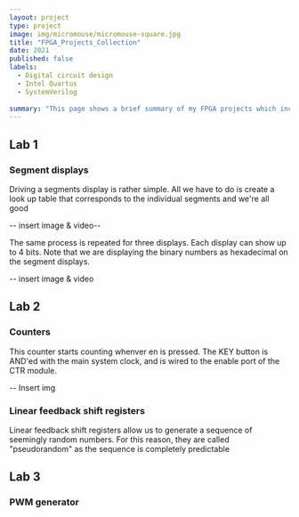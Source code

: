 ```yaml
---
layout: project
type: project
image: img/micromouse/micromouse-square.jpg
title: "FPGA_Projects_Collection"
date: 2021
published: false
labels:
  - Digital circuit design
  - Intel Quartus
  - SystemVerilog
    
summary: "This page shows a brief summary of my FPGA projects which includes 7-segments display, clock dividers and linear feedback shifts"
---
```

<h2>Lab 1</h2>
  <h3>Segment displays</h3>
  <p>Driving a segments display is rather simple. All we have to do is create a look up table that corresponds to the individual segments and we're all good </p>
  -- insert image & video--

  <p> The same process is repeated for three displays. Each display can show up to 4 bits. Note that we are displaying the binary numbers as hexadecimal on the segment displays. </p>
  -- insert image & video
<h2>Lab 2</h2>
  <h3>Counters</h3>
    <p> This counter starts counting whenver en is pressed. The KEY button is AND'ed with the main system clock, and is wired to the enable port of the CTR module.</p>
    -- Insert img
  <h3>Linear feedback shift registers</h3>
    <p>Linear feedback shift registers allow us to generate a sequence of seemingly random numbers. For this reason, they are called "pseudorandom" as the sequence is completely predictable</p>
    
    
<h2>Lab 3</h2>
  <h3>PWM generator</h3>
